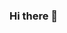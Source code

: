 ### Hi there 👋

<!--
**willame17/willame17** is a ✨ _special_ ✨ repository because its `README.md` (this file) appears on your GitHub profile.

Here are some ideas to get you started:

  hoje trabalhando com front-end
- 🔭 I’m currently working on ...
- 🌱 I’m currently learning ...
- 👯 I’m looking to collaborate on ...
- 🤔 I’m looking for help with ...
- 💬 Ask me about ...
- 📫 How to reach me: ...
- 😄 Pronouns: ...
- ⚡ Fun fact: ...
-->
